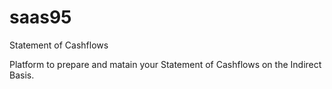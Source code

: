 # saas95
Statement of Cashflows

Platform to prepare and matain your Statement of Cashflows on the Indirect Basis.
